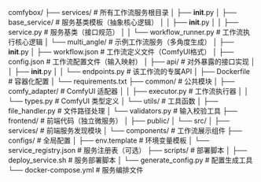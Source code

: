 comfybox/
├── services/               # 所有工作流服务根目录
│   ├── __init__.py
│   ├── base_service/       # 服务基类模板（抽象核心逻辑）
│   │   ├── __init__.py
│   │   ├── service.py      # 服务基类（接口规范）
│   │   └── workflow_runner.py  # 工作流执行核心逻辑
│   └── multi_angle/        # 示例工作流服务（多角度生成）
│       ├── __init__.py
│       ├── workflow.json   # 工作流定义文件（ComfyUI格式）
│       ├── config.json     # 工作流配置文件（输入映射）
│       ├── api/            # 对外暴露的接口实现
│       │   ├── __init__.py
│       │   └── endpoints.py  # 该工作流的专属API
│       ├── Dockerfile      # 容器化配置
│       └── requirements.txt 
├── common/                 # 公共模块
│   ├── comfy_adapter/      # ComfyUI 适配器
│   │   ├── executor.py     # 工作流执行器
│   │   └── types.py        # ComfyUI 类型定义
│   └── utils/              # 工具函数
│       ├── file_handler.py # 文件路径处理
│       └── validators.py   # 输入校验工具
├── frontend/               # 前端代码（独立微服务）
│   ├── public/
│   └── src/
│       ├── services/       # 前端服务发现模块
│       └── components/     # 工作流展示组件
├── configs/                # 全局配置
│   ├── env.template        # 环境变量模板
│   └── service_registry.json # 服务注册表（可选）
├── scripts/                # 部署脚本
│   ├── deploy_service.sh   # 服务部署脚本
│   └── generate_config.py  # 配置生成工具
└── docker-compose.yml      # 服务编排文件